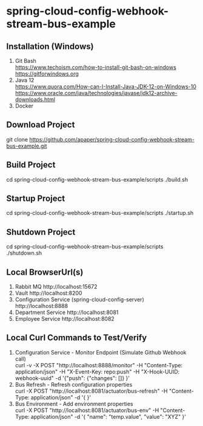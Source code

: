 # spring-cloud-config-webhook-stream-bus-example

## Installation (Windows)
1. Git Bash<br/>
   https://www.techoism.com/how-to-install-git-bash-on-windows
   https://gitforwindows.org
2. Java 12<br/>
   https://www.quora.com/How-can-I-Install-Java-JDK-12-on-Windows-10
   https://www.oracle.com/java/technologies/javase/jdk12-archive-downloads.html
3. Docker<br/>

## Download Project
git clone https://github.com/apaper/spring-cloud-config-webhook-stream-bus-example.git

## Build Project
cd spring-cloud-config-webhook-stream-bus-example/scripts
./build.sh

## Startup Project
cd spring-cloud-config-webhook-stream-bus-example/scripts
./startup.sh

## Shutdown Project
cd spring-cloud-config-webhook-stream-bus-example/scripts
./shutdown.sh

## Local BrowserUrl(s)
1. Rabbit MQ
   http://localhost:15672
2. Vault
   http://localhost:8200
3. Configuration Service (spring-cloud-config-server)
   http://localhost:8888
4. Department Service
   http://localhost:8081
5. Employee Service
   http://localhost:8082
   
## Local Curl Commands to Test/Verify
1. Configuration Service - Monitor Endpoint (Simulate Github Webhook call)<br/>
   curl -v -X POST "http://localhost:8888/monitor" -H "Content-Type: application/json" -H "X-Event-Key: repo:push" -H "X-Hook-UUID: webhook-uuid" -d '{"push": {"changes": []} }'
2. Bus Refresh - Refresh configuration properties<br/>
   curl -X POST "http://localhost:8081/actuator/bus-refresh" -H "Content-Type: application/json" -d '{  }'
3. Bus Environment - Add environment properties<br/>
   curl -X POST "http://localhost:8081/actuator/bus-env" -H "Content-Type: application/json" -d '{ "name": "temp.value", "value": "XYZ" }'


